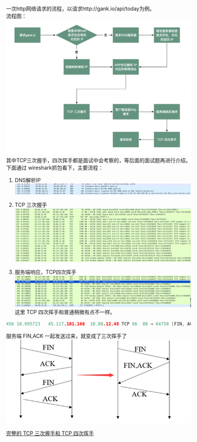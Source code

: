一次http网络请求的流程，以请求http://gank.io/api/today为例。  
流程图：
![](images/http_request.png)
其中TCP三次握手，四次挥手都是面试中会考察的，等后面的面试题再进行介绍。    
下面通过 wireshark抓包看下，主要流程：

1. DNS解析IP
![](images/wireshark_dns.png)

2. TCP 三次握手
![](images/wireshark_tcp_handshake.png)

3. 服务端响应，TCP四次挥手
![](images/wireshark_tcp_handwave.png)
这里 TCP 四次挥手和普通稍微有点不一样。  
``` C++
456	10.695723	45.117.101.166	10.88.12.48	TCP	66	80 → 64758 [FIN, ACK] Seq=114869 Ack=118 Win=29056 Len=0 TSval=276460848 TSecr=917553978
```
服务端 FIN,ACK 一起发送过来，就变成了三次挥手了
![](images/tcp_three_hand.jpg)


[完整的 TCP 三次握手和 TCP 四次挥手](https://yeungeek.github.io/2019/06/21/Network-TCP-IP/#TCP%E4%B8%89%E6%AC%A1%E6%8F%A1%E6%89%8B%E5%92%8C%E5%9B%9B%E6%AC%A1%E6%8C%A5%E6%89%8B)